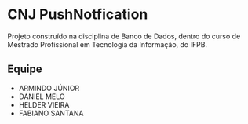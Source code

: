 # CNJ PushNotfication

Projeto construído na disciplina de Banco de Dados,
dentro do curso de Mestrado Profissional em Tecnologia
da Informação, do IFPB.

## Equipe

* ARMINDO JÚNIOR
* DANIEL MELO
* HELDER VIEIRA
* FABIANO SANTANA
